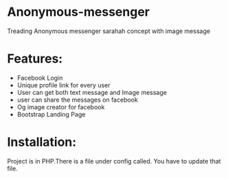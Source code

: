 # Anonymous-messenger
Treading Anonymous messenger sarahah concept with image message

# Features:
- Facebook Login
- Unique profile link for every user
- User can get both text message and Image message
- user can share the messages on facebook
- Og image creator for facebook
- Bootstrap Landing Page



# Installation:
Project is in PHP.There is a file under config called. You have to update that file.
